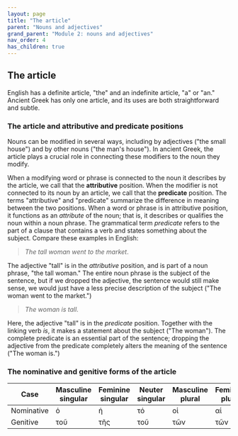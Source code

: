 ```yaml
---
layout: page
title: "The article"
parent: "Nouns and adjectives"
grand_parent: "Module 2: nouns and adjectives"
nav_order: 4
has_children: true
---
```



## The article 

English has a definite article, "the" and an indefinite article, "a" or "an." Ancient Greek has only one article, and its uses are both straightforward and subtle.


### The article and attributive and predicate positions

Nouns can be modified in several ways, including by adjectives ("the small house") and by other nouns ("the man's house"). In ancient Greek, the article plays a crucial role in connecting these modifiers to the noun they modify.

When a modifying word or phrase is connected to the noun it describes by the article, we call that the **attributive** position.  When the modifier is not connected to its noun by an article, we call that the **predicate** position. The terms "attributive" and "predicate" summarize the difference in meaning between the two positions.  When a word or phrase is in attributive position, it functions as an *attribute* of the noun; that is, it describes or qualifies the noun within a noun phrase. The grammatical term *predicate* refers to the part of a clause that contains a verb and states something about the subject.  Compare these examples in English:

> *The tall woman went to the market*. 

The adjective "tall" is in the *attributive* position, and is part of a noun phrase, "the tall woman." The entire noun phrase is the subject of the sentence, but if we dropped the adjective, the sentence would still make sense, we would just have a less precise description of the subject ("The woman went to the market.")

> *The woman is tall*. 

Here, the adjective "tall" is in the *predicate* position. Together with the linking verb *is*, it makes a statement about the subject ("The woman").  The complete predicate is an essential part of the sentence;  dropping the adjective from the predicate completely alters the meaning of the sentence ("The woman is.")

### The nominative and genitive forms of the article


|   Case  | Masculine singular| Feminine singular | Neuter singular | Masculine plural| Feminine plural | Neuter plural|
| --- | --- | --- | --- | --- | --- | --- |
| Nominative | ὁ | ἡ | τό | οἱ | αἱ | τά |
| Genitive | τοῦ | τῆς | τοῦ | τῶν | τῶν | τῶν |
